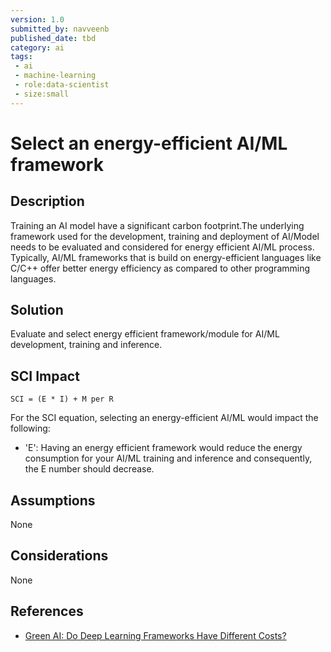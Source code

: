 ```yaml
---
version: 1.0
submitted_by: navveenb
published_date: tbd
category: ai
tags: 
 - ai
 - machine-learning
 - role:data-scientist
 - size:small
---
```


# Select an energy-efficient AI/ML framework

## Description
Training an AI model have a significant carbon footprint.The underlying framework used for the development, training and deployment of AI/Model needs to be evaluated and considered for energy efficient AI/ML process.
Typically, AI/ML frameworks that is build on energy-efficient languages like C/C++ offer better energy efficiency as compared to other programming languages.


## Solution
Evaluate and select energy efficient framework/module for AI/ML development, training and inference. 

## SCI Impact
`SCI = (E * I) + M per R`

For the SCI equation, selecting an energy-efficient AI/ML would impact the following:
- 'E': Having an energy efficient framework would reduce the energy consumption for your AI/ML training and inference and consequently, the E number should decrease.

## Assumptions
None 

## Considerations
None

## References
- [Green AI: Do Deep Learning Frameworks Have Different Costs?](https://stefanos1316.github.io/my_curriculum_vitae/GKSSZ22.pdf)
